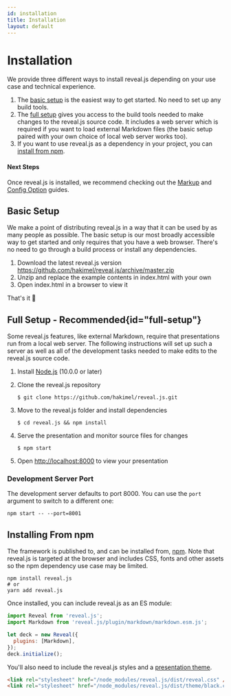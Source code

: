 ```yaml
---
id: installation
title: Installation
layout: default
---
```


# Installation

We provide three different ways to install reveal.js depending on your use case and technical experience.

1. The [basic setup](#basic-setup) is the easiest way to get started. No need to set up any build tools.
1. The [full setup](#full-setup) gives you access to the build tools needed to make changes to the reveal.js source code. It includes a web server which is required if you want to load external Markdown files (the basic setup paired with your own choice of local web server works too).
1. If you want to use reveal.js as a dependency in your project, you can [install from npm](#installing-from-npm).

#### Next Steps

Once reveal.js is installed, we recommend checking out the [Markup](/markup/) and [Config Option](/config/) guides.

## Basic Setup

We make a point of distributing reveal.js in a way that it can be used by as many people as possible. The basic setup is our most broadly accessible way to get started and only requires that you have a web browser. There's no need to go through a build process or install any dependencies.

1. Download the latest reveal.js version <https://github.com/hakimel/reveal.js/archive/master.zip>
1. Unzip and replace the example contents in index.html with your own
1. Open index.html in a browser to view it

That's it 🚀

## Full Setup <span class="text-gray-500 font-normal">- Recommended</span>{id="full-setup"}

Some reveal.js features, like external Markdown, require that presentations run from a local web server. The following instructions will set up such a server as well as all of the development tasks needed to make edits to the reveal.js source code.

1. Install [Node.js](https://nodejs.org/) (10.0.0 or later)

1. Clone the reveal.js repository

   ```shell
   $ git clone https://github.com/hakimel/reveal.js.git
   ```

1. Move to the reveal.js folder and install dependencies

   ```shell
   $ cd reveal.js && npm install
   ```

1. Serve the presentation and monitor source files for changes

   ```shell
   $ npm start
   ```

1. Open <http://localhost:8000> to view your presentation

### Development Server Port

The development server defaults to port 8000. You can use the `port` argument to switch to a different one:

```shell
npm start -- --port=8001
```

## Installing From npm

The framework is published to, and can be installed from, [npm](https://www.npmjs.com/package/reveal.js). Note that reveal.js is targeted at the browser and includes CSS, fonts and other assets so the npm dependency use case may be limited.

```shell
npm install reveal.js
# or
yarn add reveal.js
```

Once installed, you can include reveal.js as an ES module:

```js
import Reveal from 'reveal.js';
import Markdown from 'reveal.js/plugin/markdown/markdown.esm.js';

let deck = new Reveal({
  plugins: [Markdown],
});
deck.initialize();
```

You'll also need to include the reveal.js styles and a [presentation theme](/themes/).

```html
<link rel="stylesheet" href="/node_modules/reveal.js/dist/reveal.css" />
<link rel="stylesheet" href="/node_modules/reveal.js/dist/theme/black.css" />
```
